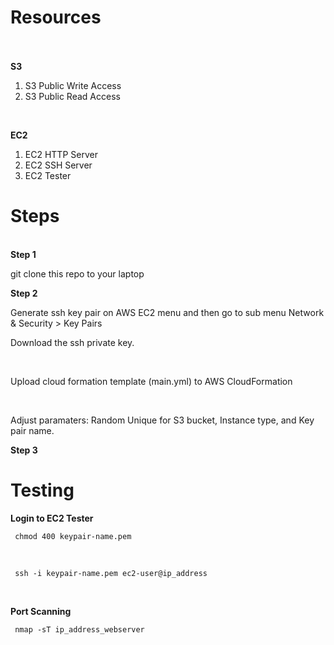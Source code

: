 <h1> <b> Resources </b> </h1> <br> 
<br>
<b>S3</b> <br>

1. S3 Public Write Access <br>
2. S3 Public Read Access <br>

<br>

<b>EC2</b> <br>

1. EC2 HTTP Server <br>
2. EC2 SSH Server <br>
3. EC2 Tester <br>

<h1> Steps </h1>
<br>
<b>Step 1</b> <br>

git clone this repo to your laptop

<b>Step 2</b> <br>

Generate ssh key pair on AWS EC2 menu and then go to sub menu Network & Security > Key Pairs

Download the ssh private key.

<br>

Upload cloud formation template (main.yml) to AWS CloudFormation

<br>

Adjust paramaters: Random Unique for S3 bucket, Instance type, and Key pair name.

<b>Step 3</b> <br>


<h1> Testing </h1>

<b> Login to EC2 Tester </b>

<code> chmod 400 keypair-name.pem </code>

<br>

<code> ssh -i keypair-name.pem ec2-user@ip_address </code>

<br>

<b> Port Scanning </b>

<code> nmap -sT ip_address_webserver </code>



